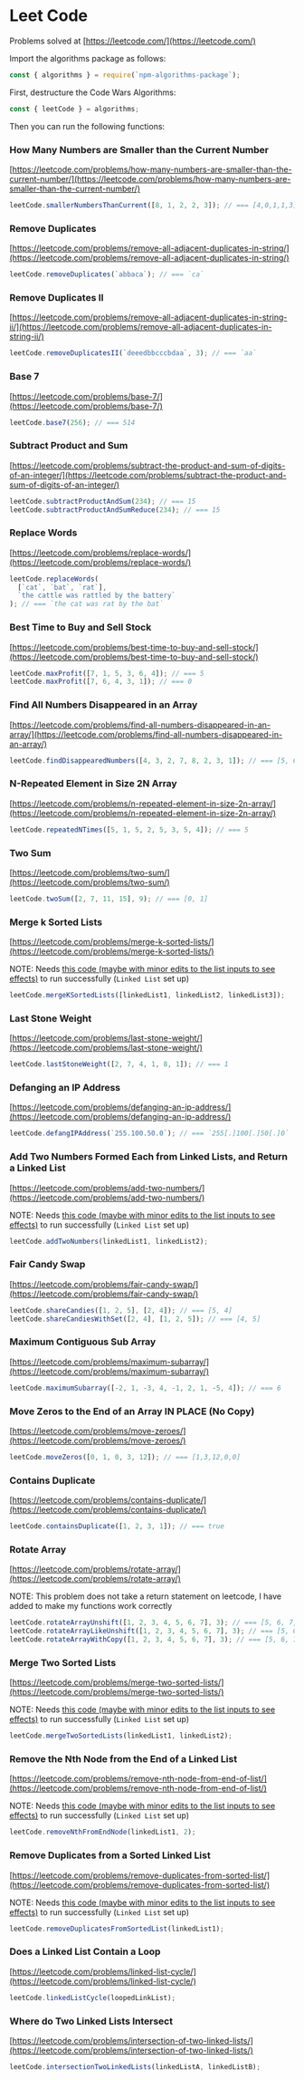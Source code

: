 # Leet Code

Problems solved at [https://leetcode.com/](https://leetcode.com/)

Import the algorithms package as follows:

```js
const { algorithms } = require(`npm-algorithms-package`);
```

First, destructure the Code Wars Algorithms:

```js
const { leetCode } = algorithms;
```

Then you can run the following functions:

### How Many Numbers are Smaller than the Current Number

[https://leetcode.com/problems/how-many-numbers-are-smaller-than-the-current-number/](https://leetcode.com/problems/how-many-numbers-are-smaller-than-the-current-number/)

```js
leetCode.smallerNumbersThanCurrent([8, 1, 2, 2, 3]); // === [4,0,1,1,3]
```

### Remove Duplicates

[https://leetcode.com/problems/remove-all-adjacent-duplicates-in-string/](https://leetcode.com/problems/remove-all-adjacent-duplicates-in-string/)

```js
leetCode.removeDuplicates(`abbaca`); // === `ca`
```

### Remove Duplicates II

[https://leetcode.com/problems/remove-all-adjacent-duplicates-in-string-ii/](https://leetcode.com/problems/remove-all-adjacent-duplicates-in-string-ii/)

```js
leetCode.removeDuplicatesII(`deeedbbcccbdaa`, 3); // === `aa`
```

### Base 7

[https://leetcode.com/problems/base-7/](https://leetcode.com/problems/base-7/)

```js
leetCode.base7(256); // === 514
```

### Subtract Product and Sum

[https://leetcode.com/problems/subtract-the-product-and-sum-of-digits-of-an-integer/](https://leetcode.com/problems/subtract-the-product-and-sum-of-digits-of-an-integer/)

```js
leetCode.subtractProductAndSum(234); // === 15
leetCode.subtractProductAndSumReduce(234); // === 15
```

### Replace Words

[https://leetcode.com/problems/replace-words/](https://leetcode.com/problems/replace-words/)

```js
leetCode.replaceWords(
  [`cat`, `bat`, `rat`],
  `the cattle was rattled by the battery`
); // === `the cat was rat by the bat`
```

### Best Time to Buy and Sell Stock

[https://leetcode.com/problems/best-time-to-buy-and-sell-stock/](https://leetcode.com/problems/best-time-to-buy-and-sell-stock/)

```js
leetCode.maxProfit([7, 1, 5, 3, 6, 4]); // === 5
leetCode.maxProfit([7, 6, 4, 3, 1]); // === 0
```

### Find All Numbers Disappeared in an Array

[https://leetcode.com/problems/find-all-numbers-disappeared-in-an-array/](https://leetcode.com/problems/find-all-numbers-disappeared-in-an-array/)

```js
leetCode.findDisappearedNumbers([4, 3, 2, 7, 8, 2, 3, 1]); // === [5, 6]
```

### N-Repeated Element in Size 2N Array

[https://leetcode.com/problems/n-repeated-element-in-size-2n-array/](https://leetcode.com/problems/n-repeated-element-in-size-2n-array/)

```js
leetCode.repeatedNTimes([5, 1, 5, 2, 5, 3, 5, 4]); // === 5
```

### Two Sum

[https://leetcode.com/problems/two-sum/](https://leetcode.com/problems/two-sum/)

```js
leetCode.twoSum([2, 7, 11, 15], 9); // === [0, 1]
```

### Merge k Sorted Lists

[https://leetcode.com/problems/merge-k-sorted-lists/](https://leetcode.com/problems/merge-k-sorted-lists/)

NOTE: Needs [this code (maybe with minor edits to the list inputs to see effects)](./linkedList.md) to run successfully (`Linked List` set up)

```js
leetCode.mergeKSortedLists([linkedList1, linkedList2, linkedList3]);
```

### Last Stone Weight

[https://leetcode.com/problems/last-stone-weight/](https://leetcode.com/problems/last-stone-weight/)

```js
leetCode.lastStoneWeight([2, 7, 4, 1, 8, 1]); // === 1
```

### Defanging an IP Address

[https://leetcode.com/problems/defanging-an-ip-address/](https://leetcode.com/problems/defanging-an-ip-address/)

```js
leetCode.defangIPAddress(`255.100.50.0`); // === `255[.]100[.]50[.]0`
```

### Add Two Numbers Formed Each from Linked Lists, and Return a Linked List

[https://leetcode.com/problems/add-two-numbers/](https://leetcode.com/problems/add-two-numbers/)

NOTE: Needs [this code (maybe with minor edits to the list inputs to see effects)](./linkedList.md) to run successfully (`Linked List` set up)

```js
leetCode.addTwoNumbers(linkedList1, linkedList2);
```

### Fair Candy Swap

[https://leetcode.com/problems/fair-candy-swap/](https://leetcode.com/problems/fair-candy-swap/)

```js
leetCode.shareCandies([1, 2, 5], [2, 4]); // === [5, 4]
leetCode.shareCandiesWithSet([2, 4], [1, 2, 5]); // === [4, 5]
```

### Maximum Contiguous Sub Array

[https://leetcode.com/problems/maximum-subarray/](https://leetcode.com/problems/maximum-subarray/)

```js
leetCode.maximumSubarray([-2, 1, -3, 4, -1, 2, 1, -5, 4]); // === 6
```

### Move Zeros to the End of an Array IN PLACE (No Copy)

[https://leetcode.com/problems/move-zeroes/](https://leetcode.com/problems/move-zeroes/)

```js
leetCode.moveZeros([0, 1, 0, 3, 12]); // === [1,3,12,0,0]
```

### Contains Duplicate

[https://leetcode.com/problems/contains-duplicate/](https://leetcode.com/problems/contains-duplicate/)

```js
leetCode.containsDuplicate([1, 2, 3, 1]); // === true
```

### Rotate Array

[https://leetcode.com/problems/rotate-array/](https://leetcode.com/problems/rotate-array/)

NOTE: This problem does not take a return statement on leetcode, I have added to make my functions work correctly

```js
leetCode.rotateArrayUnshift([1, 2, 3, 4, 5, 6, 7], 3); // === [5, 6, 7, 1, 2, 3, 4]
leetCode.rotateArrayLikeUnshift([1, 2, 3, 4, 5, 6, 7], 3); // === [5, 6, 7, 1, 2, 3, 4]
leetCode.rotateArrayWithCopy([1, 2, 3, 4, 5, 6, 7], 3); // === [5, 6, 7, 1, 2, 3, 4]
```

### Merge Two Sorted Lists

[https://leetcode.com/problems/merge-two-sorted-lists/](https://leetcode.com/problems/merge-two-sorted-lists/)

NOTE: Needs [this code (maybe with minor edits to the list inputs to see effects)](./linkedList.md) to run successfully (`Linked List` set up)

```js
leetCode.mergeTwoSortedLists(linkedList1, linkedList2);
```

### Remove the Nth Node from the End of a Linked List

[https://leetcode.com/problems/remove-nth-node-from-end-of-list/](https://leetcode.com/problems/remove-nth-node-from-end-of-list/)

NOTE: Needs [this code (maybe with minor edits to the list inputs to see effects)](./linkedList.md) to run successfully (`Linked List` set up)

```js
leetCode.removeNthFromEndNode(linkedList1, 2);
```

### Remove Duplicates from a Sorted Linked List

[https://leetcode.com/problems/remove-duplicates-from-sorted-list/](https://leetcode.com/problems/remove-duplicates-from-sorted-list/)

NOTE: Needs [this code (maybe with minor edits to the list inputs to see effects)](./linkedList.md) to run successfully (`Linked List` set up)

```js
leetCode.removeDuplicatesFromSortedList(linkedList1);
```

### Does a Linked List Contain a Loop

[https://leetcode.com/problems/linked-list-cycle/](https://leetcode.com/problems/linked-list-cycle/)

```js
leetCode.linkedListCycle(loopedLinkList);
```

### Where do Two Linked Lists Intersect

[https://leetcode.com/problems/intersection-of-two-linked-lists/](https://leetcode.com/problems/intersection-of-two-linked-lists/)

```js
leetCode.intersectionTwoLinkedLists(linkedListA, linkedListB);
```
